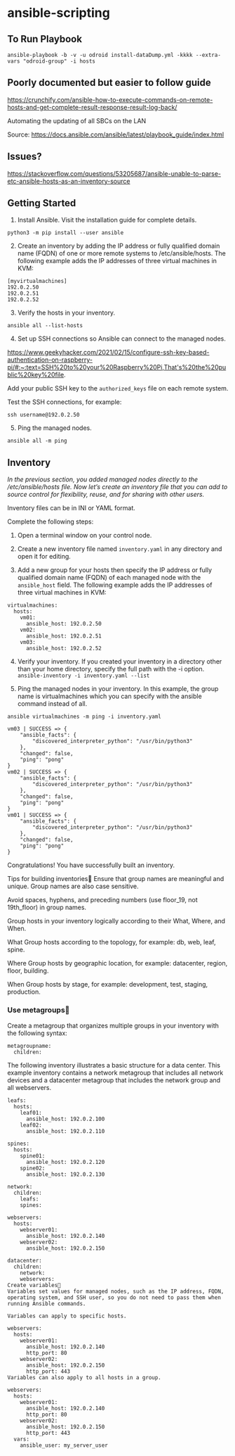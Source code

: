 # ansible-scripting

## To Run Playbook
`ansible-playbook -b -v -u odroid install-dataDump.yml -kkkk --extra-vars "odroid-group" -i hosts`

## Poorly documented but easier to follow guide
https://crunchify.com/ansible-how-to-execute-commands-on-remote-hosts-and-get-complete-result-response-result-log-back/

Automating the updating of all SBCs on the LAN

Source: https://docs.ansible.com/ansible/latest/playbook_guide/index.html

## Issues?
https://stackoverflow.com/questions/53205687/ansible-unable-to-parse-etc-ansible-hosts-as-an-inventory-source

## Getting Started

1. Install Ansible. Visit the installation guide for complete details.

`python3 -m pip install --user ansible`


2. Create an inventory by adding the IP address or fully qualified domain name (FQDN) of one or more remote systems to /etc/ansible/hosts. The following example adds the IP addresses of three virtual machines in KVM:

```
[myvirtualmachines]
192.0.2.50
192.0.2.51
192.0.2.52
```

3. Verify the hosts in your inventory.

`ansible all --list-hosts`

4. Set up SSH connections so Ansible can connect to the managed nodes.

https://www.geekyhacker.com/2021/02/15/configure-ssh-key-based-authentication-on-raspberry-pi/#:~:text=SSH%20to%20your%20Raspberry%20Pi,That's%20the%20public%20key%20file.

Add your public SSH key to the `authorized_keys` file on each remote system.

Test the SSH connections, for example:

`ssh username@192.0.2.50`

5. Ping the managed nodes.

`ansible all -m ping`

## Inventory
_In the previous section, you added managed nodes directly to the /etc/ansible/hosts file. Now let’s create an inventory file that you can add to source control for flexibility, reuse, and for sharing with other users._

Inventory files can be in INI or YAML format.

Complete the following steps:

1. Open a terminal window on your control node.

2. Create a new inventory file named `inventory.yaml` in any directory and open it for editing.

3. Add a new group for your hosts then specify the IP address or fully qualified domain name (FQDN) of each managed node with the `ansible_host` field. The following example adds the IP addresses of three virtual machines in KVM:
```
virtualmachines:
  hosts:
    vm01:
      ansible_host: 192.0.2.50
    vm02:
      ansible_host: 192.0.2.51
    vm03:
      ansible_host: 192.0.2.52
```
4. Verify your inventory. If you created your inventory in a directory other than your home directory, specify the full path with the -i option.
`ansible-inventory -i inventory.yaml --list`

5. Ping the managed nodes in your inventory. In this example, the group name is virtualmachines which you can specify with the ansible command instead of all.

`ansible virtualmachines -m ping -i inventory.yaml`
```
vm03 | SUCCESS => {
    "ansible_facts": {
        "discovered_interpreter_python": "/usr/bin/python3"
    },
    "changed": false,
    "ping": "pong"
}
vm02 | SUCCESS => {
    "ansible_facts": {
        "discovered_interpreter_python": "/usr/bin/python3"
    },
    "changed": false,
    "ping": "pong"
}
vm01 | SUCCESS => {
    "ansible_facts": {
        "discovered_interpreter_python": "/usr/bin/python3"
    },
    "changed": false,
    "ping": "pong"
}
```
Congratulations! You have successfully built an inventory.

Tips for building inventories
Ensure that group names are meaningful and unique. Group names are also case sensitive.

Avoid spaces, hyphens, and preceding numbers (use floor_19, not 19th_floor) in group names.

Group hosts in your inventory logically according to their What, Where, and When.

What
Group hosts according to the topology, for example: db, web, leaf, spine.

Where
Group hosts by geographic location, for example: datacenter, region, floor, building.

When
Group hosts by stage, for example: development, test, staging, production.

### Use metagroups
Create a metagroup that organizes multiple groups in your inventory with the following syntax:
```
metagroupname:
  children:
  ```
The following inventory illustrates a basic structure for a data center. This example inventory contains a network metagroup that includes all network devices and a datacenter metagroup that includes the network group and all webservers.
```
leafs:
  hosts:
    leaf01:
      ansible_host: 192.0.2.100
    leaf02:
      ansible_host: 192.0.2.110

spines:
  hosts:
    spine01:
      ansible_host: 192.0.2.120
    spine02:
      ansible_host: 192.0.2.130

network:
  children:
    leafs:
    spines:

webservers:
  hosts:
    webserver01:
      ansible_host: 192.0.2.140
    webserver02:
      ansible_host: 192.0.2.150

datacenter:
  children:
    network:
    webservers:
Create variables
Variables set values for managed nodes, such as the IP address, FQDN, operating system, and SSH user, so you do not need to pass them when running Ansible commands.

Variables can apply to specific hosts.

webservers:
  hosts:
    webserver01:
      ansible_host: 192.0.2.140
      http_port: 80
    webserver02:
      ansible_host: 192.0.2.150
      http_port: 443
Variables can also apply to all hosts in a group.

webservers:
  hosts:
    webserver01:
      ansible_host: 192.0.2.140
      http_port: 80
    webserver02:
      ansible_host: 192.0.2.150
      http_port: 443
  vars:
    ansible_user: my_server_user
```

